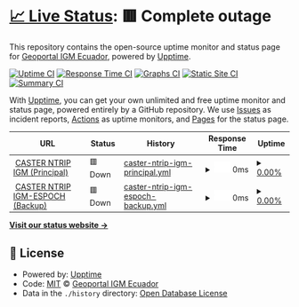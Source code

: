# [📈 Live Status](https://GeoportalIGM-ec.github.io/NTRIP-monitor): <!--live status--> **🟥 Complete outage**

This repository contains the open-source uptime monitor and status page for [Geoportal IGM Ecuador](http://www.geoportaligm.gob.ec), powered by [Upptime](https://github.com/upptime/upptime).

[![Uptime CI](https://github.com/GeoportalIGM-ec/NTRIP-monitor/workflows/Uptime%20CI/badge.svg)](https://github.com/GeoportalIGM-ec/NTRIP-monitor/actions?query=workflow%3A%22Uptime+CI%22)
[![Response Time CI](https://github.com/GeoportalIGM-ec/NTRIP-monitor/workflows/Response%20Time%20CI/badge.svg)](https://github.com/GeoportalIGM-ec/NTRIP-monitor/actions?query=workflow%3A%22Response+Time+CI%22)
[![Graphs CI](https://github.com/GeoportalIGM-ec/NTRIP-monitor/workflows/Graphs%20CI/badge.svg)](https://github.com/GeoportalIGM-ec/NTRIP-monitor/actions?query=workflow%3A%22Graphs+CI%22)
[![Static Site CI](https://github.com/GeoportalIGM-ec/NTRIP-monitor/workflows/Static%20Site%20CI/badge.svg)](https://github.com/GeoportalIGM-ec/NTRIP-monitor/actions?query=workflow%3A%22Static+Site+CI%22)
[![Summary CI](https://github.com/GeoportalIGM-ec/NTRIP-monitor/workflows/Summary%20CI/badge.svg)](https://github.com/GeoportalIGM-ec/NTRIP-monitor/actions?query=workflow%3A%22Summary+CI%22)

With [Upptime](https://upptime.js.org), you can get your own unlimited and free uptime monitor and status page, powered entirely by a GitHub repository. We use [Issues](https://github.com/GeoportalIGM-ec/NTRIP-monitor/issues) as incident reports, [Actions](https://github.com/GeoportalIGM-ec/NTRIP-monitor/actions) as uptime monitors, and [Pages](https://GeoportalIGM-ec.github.io/NTRIP-monitor) for the status page.

<!--start: status pages-->
<!-- This summary is generated by Upptime (https://github.com/upptime/upptime) -->
<!-- Do not edit this manually, your changes will be overwritten -->
<!-- prettier-ignore -->
| URL | Status | History | Response Time | Uptime |
| --- | ------ | ------- | ------------- | ------ |
| <img alt="" src="https://icons.duckduckgo.com/ip3/regme-ip.igm.gob.ec.ico" height="13"> [CASTER NTRIP IGM (Principal)](http://regme-ip.igm.gob.ec:2101) | 🟥 Down | [caster-ntrip-igm-principal.yml](https://github.com/GeoportalIGM-ec/NTRIP-monitor/commits/HEAD/history/caster-ntrip-igm-principal.yml) | <details><summary><img alt="Response time graph" src="./graphs/caster-ntrip-igm-principal/response-time-week.png" height="20"> 0ms</summary><br><a href="https://GeoportalIGM-ec.github.io/NTRIP-monitor/history/caster-ntrip-igm-principal"><img alt="Response time 733" src="https://img.shields.io/endpoint?url=https%3A%2F%2Fraw.githubusercontent.com%2FGeoportalIGM-ec%2FNTRIP-monitor%2FHEAD%2Fapi%2Fcaster-ntrip-igm-principal%2Fresponse-time.json"></a><br><a href="https://GeoportalIGM-ec.github.io/NTRIP-monitor/history/caster-ntrip-igm-principal"><img alt="24-hour response time 0" src="https://img.shields.io/endpoint?url=https%3A%2F%2Fraw.githubusercontent.com%2FGeoportalIGM-ec%2FNTRIP-monitor%2FHEAD%2Fapi%2Fcaster-ntrip-igm-principal%2Fresponse-time-day.json"></a><br><a href="https://GeoportalIGM-ec.github.io/NTRIP-monitor/history/caster-ntrip-igm-principal"><img alt="7-day response time 0" src="https://img.shields.io/endpoint?url=https%3A%2F%2Fraw.githubusercontent.com%2FGeoportalIGM-ec%2FNTRIP-monitor%2FHEAD%2Fapi%2Fcaster-ntrip-igm-principal%2Fresponse-time-week.json"></a><br><a href="https://GeoportalIGM-ec.github.io/NTRIP-monitor/history/caster-ntrip-igm-principal"><img alt="30-day response time 0" src="https://img.shields.io/endpoint?url=https%3A%2F%2Fraw.githubusercontent.com%2FGeoportalIGM-ec%2FNTRIP-monitor%2FHEAD%2Fapi%2Fcaster-ntrip-igm-principal%2Fresponse-time-month.json"></a><br><a href="https://GeoportalIGM-ec.github.io/NTRIP-monitor/history/caster-ntrip-igm-principal"><img alt="1-year response time 733" src="https://img.shields.io/endpoint?url=https%3A%2F%2Fraw.githubusercontent.com%2FGeoportalIGM-ec%2FNTRIP-monitor%2FHEAD%2Fapi%2Fcaster-ntrip-igm-principal%2Fresponse-time-year.json"></a></details> | <details><summary><a href="https://GeoportalIGM-ec.github.io/NTRIP-monitor/history/caster-ntrip-igm-principal">0.00%</a></summary><a href="https://GeoportalIGM-ec.github.io/NTRIP-monitor/history/caster-ntrip-igm-principal"><img alt="All-time uptime 61.42%" src="https://img.shields.io/endpoint?url=https%3A%2F%2Fraw.githubusercontent.com%2FGeoportalIGM-ec%2FNTRIP-monitor%2FHEAD%2Fapi%2Fcaster-ntrip-igm-principal%2Fuptime.json"></a><br><a href="https://GeoportalIGM-ec.github.io/NTRIP-monitor/history/caster-ntrip-igm-principal"><img alt="24-hour uptime 0.00%" src="https://img.shields.io/endpoint?url=https%3A%2F%2Fraw.githubusercontent.com%2FGeoportalIGM-ec%2FNTRIP-monitor%2FHEAD%2Fapi%2Fcaster-ntrip-igm-principal%2Fuptime-day.json"></a><br><a href="https://GeoportalIGM-ec.github.io/NTRIP-monitor/history/caster-ntrip-igm-principal"><img alt="7-day uptime 0.00%" src="https://img.shields.io/endpoint?url=https%3A%2F%2Fraw.githubusercontent.com%2FGeoportalIGM-ec%2FNTRIP-monitor%2FHEAD%2Fapi%2Fcaster-ntrip-igm-principal%2Fuptime-week.json"></a><br><a href="https://GeoportalIGM-ec.github.io/NTRIP-monitor/history/caster-ntrip-igm-principal"><img alt="30-day uptime 0.00%" src="https://img.shields.io/endpoint?url=https%3A%2F%2Fraw.githubusercontent.com%2FGeoportalIGM-ec%2FNTRIP-monitor%2FHEAD%2Fapi%2Fcaster-ntrip-igm-principal%2Fuptime-month.json"></a><br><a href="https://GeoportalIGM-ec.github.io/NTRIP-monitor/history/caster-ntrip-igm-principal"><img alt="1-year uptime 26.14%" src="https://img.shields.io/endpoint?url=https%3A%2F%2Fraw.githubusercontent.com%2FGeoportalIGM-ec%2FNTRIP-monitor%2FHEAD%2Fapi%2Fcaster-ntrip-igm-principal%2Fuptime-year.json"></a></details>
| <img alt="" src="https://icons.duckduckgo.com/ip3/regme-ip.espoch.edu.ec.ico" height="13"> [CASTER NTRIP IGM-ESPOCH (Backup)](http://regme-ip.espoch.edu.ec:2101) | 🟥 Down | [caster-ntrip-igm-espoch-backup.yml](https://github.com/GeoportalIGM-ec/NTRIP-monitor/commits/HEAD/history/caster-ntrip-igm-espoch-backup.yml) | <details><summary><img alt="Response time graph" src="./graphs/caster-ntrip-igm-espoch-backup/response-time-week.png" height="20"> 0ms</summary><br><a href="https://GeoportalIGM-ec.github.io/NTRIP-monitor/history/caster-ntrip-igm-espoch-backup"><img alt="Response time 508" src="https://img.shields.io/endpoint?url=https%3A%2F%2Fraw.githubusercontent.com%2FGeoportalIGM-ec%2FNTRIP-monitor%2FHEAD%2Fapi%2Fcaster-ntrip-igm-espoch-backup%2Fresponse-time.json"></a><br><a href="https://GeoportalIGM-ec.github.io/NTRIP-monitor/history/caster-ntrip-igm-espoch-backup"><img alt="24-hour response time 0" src="https://img.shields.io/endpoint?url=https%3A%2F%2Fraw.githubusercontent.com%2FGeoportalIGM-ec%2FNTRIP-monitor%2FHEAD%2Fapi%2Fcaster-ntrip-igm-espoch-backup%2Fresponse-time-day.json"></a><br><a href="https://GeoportalIGM-ec.github.io/NTRIP-monitor/history/caster-ntrip-igm-espoch-backup"><img alt="7-day response time 0" src="https://img.shields.io/endpoint?url=https%3A%2F%2Fraw.githubusercontent.com%2FGeoportalIGM-ec%2FNTRIP-monitor%2FHEAD%2Fapi%2Fcaster-ntrip-igm-espoch-backup%2Fresponse-time-week.json"></a><br><a href="https://GeoportalIGM-ec.github.io/NTRIP-monitor/history/caster-ntrip-igm-espoch-backup"><img alt="30-day response time 0" src="https://img.shields.io/endpoint?url=https%3A%2F%2Fraw.githubusercontent.com%2FGeoportalIGM-ec%2FNTRIP-monitor%2FHEAD%2Fapi%2Fcaster-ntrip-igm-espoch-backup%2Fresponse-time-month.json"></a><br><a href="https://GeoportalIGM-ec.github.io/NTRIP-monitor/history/caster-ntrip-igm-espoch-backup"><img alt="1-year response time 507" src="https://img.shields.io/endpoint?url=https%3A%2F%2Fraw.githubusercontent.com%2FGeoportalIGM-ec%2FNTRIP-monitor%2FHEAD%2Fapi%2Fcaster-ntrip-igm-espoch-backup%2Fresponse-time-year.json"></a></details> | <details><summary><a href="https://GeoportalIGM-ec.github.io/NTRIP-monitor/history/caster-ntrip-igm-espoch-backup">0.00%</a></summary><a href="https://GeoportalIGM-ec.github.io/NTRIP-monitor/history/caster-ntrip-igm-espoch-backup"><img alt="All-time uptime 68.78%" src="https://img.shields.io/endpoint?url=https%3A%2F%2Fraw.githubusercontent.com%2FGeoportalIGM-ec%2FNTRIP-monitor%2FHEAD%2Fapi%2Fcaster-ntrip-igm-espoch-backup%2Fuptime.json"></a><br><a href="https://GeoportalIGM-ec.github.io/NTRIP-monitor/history/caster-ntrip-igm-espoch-backup"><img alt="24-hour uptime 0.00%" src="https://img.shields.io/endpoint?url=https%3A%2F%2Fraw.githubusercontent.com%2FGeoportalIGM-ec%2FNTRIP-monitor%2FHEAD%2Fapi%2Fcaster-ntrip-igm-espoch-backup%2Fuptime-day.json"></a><br><a href="https://GeoportalIGM-ec.github.io/NTRIP-monitor/history/caster-ntrip-igm-espoch-backup"><img alt="7-day uptime 0.00%" src="https://img.shields.io/endpoint?url=https%3A%2F%2Fraw.githubusercontent.com%2FGeoportalIGM-ec%2FNTRIP-monitor%2FHEAD%2Fapi%2Fcaster-ntrip-igm-espoch-backup%2Fuptime-week.json"></a><br><a href="https://GeoportalIGM-ec.github.io/NTRIP-monitor/history/caster-ntrip-igm-espoch-backup"><img alt="30-day uptime 0.00%" src="https://img.shields.io/endpoint?url=https%3A%2F%2Fraw.githubusercontent.com%2FGeoportalIGM-ec%2FNTRIP-monitor%2FHEAD%2Fapi%2Fcaster-ntrip-igm-espoch-backup%2Fuptime-month.json"></a><br><a href="https://GeoportalIGM-ec.github.io/NTRIP-monitor/history/caster-ntrip-igm-espoch-backup"><img alt="1-year uptime 30.48%" src="https://img.shields.io/endpoint?url=https%3A%2F%2Fraw.githubusercontent.com%2FGeoportalIGM-ec%2FNTRIP-monitor%2FHEAD%2Fapi%2Fcaster-ntrip-igm-espoch-backup%2Fuptime-year.json"></a></details>

<!--end: status pages-->

[**Visit our status website →**](https://GeoportalIGM-ec.github.io/NTRIP-monitor)

## 📄 License

- Powered by: [Upptime](https://github.com/upptime/upptime)
- Code: [MIT](./LICENSE) © [Geoportal IGM Ecuador](http://www.geoportaligm.gob.ec)
- Data in the `./history` directory: [Open Database License](https://opendatacommons.org/licenses/odbl/1-0/)
